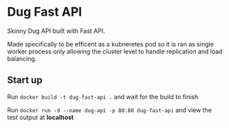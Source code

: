 # Dug Fast API

Skinny Dug API built with Fast API.  

Made specifically to be efficent as a kubneretes pod so it is ran as single worker process only allowing the cluster level to handle replication and load balancing.

## Start up

Run `docker build -t dug-fast-api .` and wait for the build to finish

Run `docker run -d --name dug-api -p 80:80 dug-fast-api` and view the test output at **localhost**
